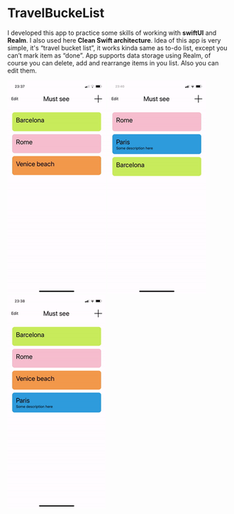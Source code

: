 # TravelBuckeList

I developed this app to practice some skills of working with __swiftUI__ and __Realm__. I also used here __Clean Swift architecture__.
Idea of this app is very simple, it's “travel bucket list”, it works kinda same as to-do list, except you can’t mark item as “done”. App supports data storage using Realm, of course you can delete, add and rearrange items in you list. Also you can edit them. 

![](preview/addItem.gif)
![](preview/editItem.gif)
![](preview/deleteItem.gif)
